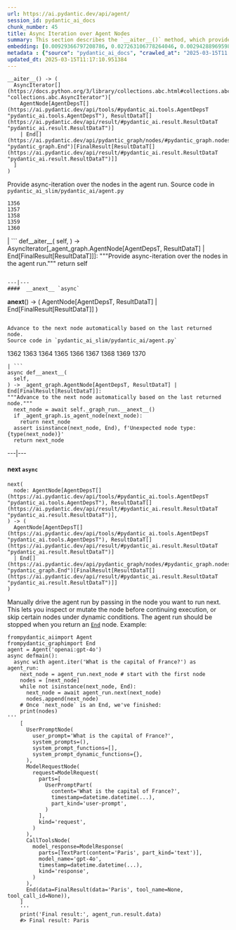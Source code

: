 ```yaml
---
url: https://ai.pydantic.dev/api/agent/
session_id: pydantic_ai_docs
chunk_number: 45
title: Async Iteration over Agent Nodes
summary: This section describes the `__aiter__()` method, which provides asynchronous iteration over nodes in the agent run. The method yields an AsyncIterator containing AgentNode instances or an End node representing the final result.
embedding: [0.00929366797208786, 0.027263106778264046, 0.0029428896959871054, -0.05321476235985756, -0.002236722270026803, 0.03432478383183479, 0.01830991357564926, 0.030239099636673927, 0.013253250159323215, 0.01351806242018938, 0.011002341285347939, -0.030163438990712166, -0.04017588496208191, -0.06769119203090668, -0.01656971499323845, -0.01837296411395073, -0.01303887739777565, -0.016796696931123734, 0.024816742166876793, 0.03931839391589165, 0.03752775490283966, -0.005457035265862942, 0.02176508866250515, 0.026102975010871887, -0.02978513389825821, 0.0005564221064560115, -0.014085518196225166, 0.06809471547603607, -0.016191409900784492, -0.019268283620476723, 0.031071368604898453, -0.009167566895484924, -0.024577150121331215, -0.009419769048690796, -0.007099505048245192, 0.005841644015163183, -0.0028152121230959892, 0.02562379091978073, -0.009829598478972912, 0.03498050943017006, 0.04516949504613876, -0.04754020273685455, 0.00164719857275486, 0.002200468210503459, 0.0014139111153781414, -0.0062987613491714, -0.004249614663422108, 0.0067842514254152775, 0.024652810767292976, 0.021046312525868416, -0.01854950562119484, 0.0067527261562645435, -0.01890258863568306, 0.02590121328830719, -0.03974713757634163, -0.00854966975748539, 0.025712061673402786, -0.004419851582497358, 0.022874781861901283, -0.05614031106233597, 0.0191169623285532, -0.003188787493854761, 0.0234296265989542, 0.043731942772865295, -0.038713108748197556, 0.039595816284418106, -0.022622577846050262, 0.028297139331698418, -0.030768724158406258, -0.005271035712212324, -0.003805107669904828, 0.027792733162641525, -0.06854867935180664, -0.03003733605146408, -0.042243946343660355, -0.015384362079203129, 0.06476563960313797, 0.008076789788901806, -0.0019214689964428544, -0.012219218537211418, 0.02437538653612137, -0.00019929921836592257, -0.003672701306641102, 0.002468433463945985, 0.009936784394085407, -0.06461431831121445, -0.053870487958192825, -0.0443120077252388, -0.03697291016578674, -0.054324451833963394, 0.0004713037342298776, 0.0039312089793384075, -0.014905177056789398, 0.05230683088302612, 0.04892731457948685, 0.07122202962636948, -0.001069496851414442, -0.0009000482386909425, 0.015787886455655098, 0.035005729645490646, 0.037502534687519073, -0.04438766837120056, -0.060377318412065506, 0.017641576007008553, 0.014766465872526169, 0.012761455029249191, -0.0021311123855412006, 0.044614650309085846, -0.013707214966416359, -0.027994494885206223, -0.09518128633499146, -0.036418065428733826, 0.010624037124216557, 0.002641822909936309, -0.04486685246229172, -0.04711145535111427, -0.0038177177775651217, 0.014123348519206047, 0.06239493936300278, -0.040301986038684845, -0.025485079735517502, 0.026657821610569954, -0.008650551550090313, 0.013845926150679588, 0.03003733605146408, -0.006446930579841137, -0.007294961716979742, -0.014829516410827637, -0.017780287191271782, 0.0008228111546486616, 0.01209942251443863, -0.009659362025558949, 0.015006057918071747, -0.026733482256531715, -0.03876354917883873, 0.013858536258339882, -0.03788083791732788, 0.0099493945017457, -0.04143689572811127, 0.049204740673303604, -0.004331580828875303, -0.053971368819475174, -0.014438602142035961, 0.012937996536493301, 0.008347908034920692, 0.07046542316675186, -0.04327797517180443, 0.030012115836143494, -0.048246368765830994, 0.03013821877539158, 0.03699813038110733, 0.014110738411545753, -0.017679406329989433, -0.0011349120177328587, -0.00973502267152071, 0.01805770955979824, -0.01738937385380268, 0.022673018276691437, -0.01805770955979824, -0.020932821556925774, -0.036241523921489716, 0.01809554174542427, -0.010996036231517792, -0.021260684356093407, -0.026708262041211128, -0.010699697770178318, -0.03359339386224747, 0.0010821070754900575, -0.04696013405919075, -0.015661785379052162, -0.010434885509312153, -0.061890531331300735, -0.024085354059934616, 0.01890258863568306, 0.06592577695846558, -0.016632765531539917, -0.061890531331300735, -0.012320100329816341, -0.019911399111151695, -0.007156250532716513, -0.0026954158674925566, -0.014123348519206047, -0.03742687404155731, 0.012673183344304562, -0.030642623081803322, 0.0021657904144376516, -1.4050939171283972e-05, 0.008297467604279518, -0.05066751316189766, 0.0036033454816788435, 0.03586321696639061, 0.055535025894641876, 0.03092004545032978, 0.001759113511070609, -0.020680617541074753, 0.014299890957772732, 0.06532049179077148, -0.021424615755677223, 0.032281938940286636, 0.01498083770275116, 0.016014868393540382, 0.004476597066968679, 0.028044935315847397, 0.009829598478972912, 0.012811895459890366, -0.049028195440769196, -0.039343614131212234, -0.004101445898413658, 0.02437538653612137, -0.034400444477796555, 0.021512886509299278, -0.035283152014017105, 0.023152204230427742, -0.004631071351468563, -0.009003634564578533, -0.045144274830818176, -0.04269791021943092, 0.035812776535749435, 0.03788083791732788, 0.01713716983795166, 0.0038019551429897547, 0.022458646446466446, 0.004687816835939884, 0.024022303521633148, 0.02498067356646061, 0.01590137742459774, 0.010699697770178318, -0.04017588496208191, 0.021815530955791473, 0.04746454209089279, 0.008467704057693481, 0.00032254355028271675, -0.026758702471852303, -0.030819164589047432, 0.01633012294769287, -0.05856145918369293, 0.013366741128265858, -0.012805590406060219, 0.024211455136537552, -0.02986079454421997, -0.025598570704460144, -0.010113326832652092, 0.026834363117814064, -0.023227864876389503, 0.002143722726032138, 0.017111949622631073, 0.001105751027353108, -0.01901608146727085, 0.039167072623968124, 0.03341685235500336, 0.034576985985040665, -0.011834610253572464, -0.010252038016915321, -0.040024563670158386, -0.0058920844458043575, -0.018045099452137947, -0.007011233828961849, 0.005293103400617838, -0.01819642260670662, -0.01150044146925211, 0.028070155531167984, 0.03487962856888771, -0.04875077307224274, -0.00865685660392046, 0.014602534472942352, 0.000687252264469862, 0.04476597160100937, -0.002709602238610387, -0.005062968470156193, -0.04325275495648384, -0.002421145560219884, 0.00224302732385695, 0.017162391915917397, -0.04221872612833977, -0.036165863275527954, 0.03732599318027496, 0.022811731323599815, 0.035106610506772995, -0.006383880041539669, -0.03689724951982498, -0.007559774909168482, 0.024034913629293442, 0.046480949968099594, 0.030642623081803322, 0.023580947890877724, -0.01656971499323845, -0.045497361570596695, -0.00733279250562191, 0.05346696451306343, 0.006683370564132929, 0.010712307877838612, 0.0077867573127150536, 0.03714945167303085, -0.021966852247714996, 0.01633012294769287, -0.03399691730737686, 0.00731387734413147, 0.005721847992390394, 0.01780550740659237, -0.03276112675666809, 0.025611180812120438, -0.024261895567178726, 0.005044053308665752, 0.000810201046988368, 0.022773901000618935, 0.01590137742459774, -0.001631435938179493, -0.0071310303173959255, 0.025926433503627777, 0.003005940467119217, -0.015750056132674217, 0.06678326427936554, -0.030239099636673927, 0.0022887391969561577, 0.02219383418560028, -0.023126984015107155, 0.05427401140332222, -0.05301300063729286, 0.04279879108071327, -0.035182271152734756, -0.022219054400920868, -0.02346745692193508, 0.011607627384364605, 0.04872555285692215, -0.015157380141317844, -0.022975662723183632, 0.029129406437277794, 0.0014738092431798577, 0.007767842151224613, 0.019760077819228172, -0.011223018169403076, -0.027464870363473892, 0.01872604712843895, 0.006544658914208412, -0.012755149975419044, -0.011796778999269009, -0.01943221502006054, -0.008259637281298637, 0.039343614131212234, 0.07465198636054993, -0.03508139029145241, 0.010195292532444, -0.01894041895866394, -0.01805770955979824, -0.024186234921216965, 0.05056663230061531, 0.012540777213871479, 0.03435000404715538, -0.041966523975133896, 0.008770347572863102, 0.02264779806137085, 0.002071214374154806, 0.04711145535111427, 0.06521961092948914, -0.01762896589934826, -0.01153827179223299, -0.021121973171830177, 0.013013657182455063, -0.04133601486682892, -0.0019009775714948773, -0.08302511274814606, -0.019268283620476723, 0.009886343963444233, -0.0027411277405917645, -0.05084405466914177, -0.007856112904846668, -0.002801025751978159, 0.020050112158060074, 0.021285904571413994, 0.06405947357416153, 0.08201630413532257, 0.022534307092428207, -0.006115914322435856, -0.01604008860886097, -0.020768888294696808, 0.01841079443693161, -0.03260980546474457, -0.01480429619550705, 0.03311420977115631, 0.06143656745553017, -0.01717500202357769, 0.03611541911959648, 0.0062861512415111065, -0.005491713061928749, 0.030012115836143494, 0.018839538097381592, -0.03092004545032978, 0.009407158941030502, -0.017578525468707085, 0.037578195333480835, 0.02890242449939251, -0.06521961092948914, -0.003307007486000657, 0.0003936725843232125, -0.02812059596180916, 0.010731223039329052, 0.012937996536493301, 0.0152456508949399, 0.035459693521261215, 0.012257048860192299, 0.008347908034920692, 0.003119431668892503, -0.02250908687710762, 0.00344571890309453, 0.0028735341038554907, -0.021916411817073822, 0.052205950021743774, 0.013379351235926151, 0.012805590406060219, 0.015813106670975685, 0.035005729645490646, -0.004142428748309612, 0.016304902732372284, -0.03445088490843773, -0.013669384643435478, -0.0031367705669254065, -0.003861853154376149, -0.01929350383579731, 0.00011349119449732825, 0.042773570865392685, -0.03513183072209358, -0.06870000809431076, 0.013127148151397705, 0.004432461690157652, -0.02819625660777092, 0.03886443004012108, 0.023732271045446396, -0.006519438698887825, 0.008864923380315304, -0.010428580455482006, 0.0409829318523407, 0.06905309110879898, 0.012673183344304562, -0.025875993072986603, -0.013240640051662922, -0.0104411905631423, 0.026657821610569954, -0.005312018562108278, -0.009167566895484924, -0.02370705083012581, 0.020516686141490936, -0.06532049179077148, 0.019810518249869347, 0.04484163224697113, -0.018826927989721298, -0.0015281904488801956, -0.036872029304504395, -0.020377974957227707, 0.003697921521961689, -0.016241852194070816, -0.02466542087495327, 0.0032754819840192795, -0.016935408115386963, -0.00374520942568779, -0.038637448102235794, -0.021386785432696342, 0.10683304816484451, -0.0019498418550938368, 0.07550947368144989, 0.006175812799483538, 0.03296288847923279, -0.017792897298932076, -0.026935243979096413, 0.008789262734353542, -0.00553900096565485, 0.0382339246571064, 0.014085518196225166, 0.0044135465286672115, -0.010296173393726349, 0.03540925309062004, 0.04953260347247124, -0.017755066975951195, -0.010277258232235909, -0.004508122336119413, -0.03437522426247597, 0.014816906303167343, 0.010365528985857964, 0.027691852301359177, -0.03147489205002785, -0.02933117002248764, -0.03820870444178581, -0.02862500213086605, 0.012484031729400158, 0.002041265368461609, -0.013530672527849674, 0.016872357577085495, 0.004858053755015135, -0.022206444293260574, -0.023089153692126274, 0.009646751917898655, 0.03788083791732788, 0.03954537585377693, 0.024224065244197845, -0.01361894328147173, 0.050793614238500595, -0.019091742113232613, -0.029986895620822906, -0.008631636388599873, -0.039343614131212234, -0.009299973025918007, -0.017011068761348724, -0.018990859389305115, -0.011922881007194519, 0.029028525575995445, -0.025131994858384132, -0.06728766858577728, 0.03303854912519455, 0.045951325446367264, 0.022660408169031143, 0.08161278069019318, -0.047868065536022186, 0.004375716205686331, 0.0029775677248835564, -0.012509251944720745, -0.02456454001367092, 0.005728153046220541, -0.01003766618669033, 0.023164814338088036, -0.006194727960973978, -0.006156897637993097, -0.010800578631460667, -0.02668304182589054, -0.019558316096663475, -0.00507873110473156, 0.026834363117814064, -0.011948101222515106, 0.025951653718948364, -0.03336641192436218, -0.019243063405156136, -0.0007439978653565049, 0.03566145524382591, -0.00599927082657814, 0.0026292128022760153, 0.048069827258586884, -0.02409796416759491, 0.023013493046164513, 0.02148766629397869, 0.015623955056071281, -0.05654383823275566, -0.029759913682937622, -0.022622577846050262, 0.05487930029630661, -0.040831610560417175, 0.008366823196411133, -0.027010904625058174, -0.01586354710161686, 0.004813918378204107, -0.009646751917898655, 0.020327534526586533, -0.008921668864786625, 0.02027709409594536, 0.002209925791248679, 0.02723788656294346, -0.030087776482105255, 0.027641411870718002, -0.0007034089649096131, -0.016418393701314926, 0.0002762407239060849, 0.034400444477796555, -0.005507475696504116, 0.0025157216005027294, 0.0108321039006114, 0.02706134505569935, -0.02258474752306938, 0.004842291120439768, 0.03301332890987396, 0.03324031084775925, -0.02968425303697586, -0.02515721507370472, 0.0010072343284264207, 0.014211620204150677, 0.013833316043019295, 0.018927808851003647, -0.03498050943017006, 0.02615341544151306, -0.006434320472180843, 0.00554845854640007, 0.004426156636327505, -0.037477314472198486, 0.015132159925997257, -0.016380563378334045, -0.04105859249830246, 0.02007533237338066, 0.018259473145008087, 0.009804378263652325, -0.0011916576186195016, -0.020050112158060074, -0.005185917019844055, -0.00522059528157115, -0.022219054400920868, -0.030112996697425842, -0.00031111561111174524, 0.0018694521859288216, -0.01880170777440071, -0.034576985985040665, -0.013152368366718292, -0.012799285352230072, 0.004022632259875536, -0.01886475831270218, 0.006626625079661608, 0.04085683077573776, -0.008474009111523628, 0.0007853748393245041, 0.033442072570323944, -0.0026591618079692125, -0.013808095827698708, 0.014451212249696255, -0.004810765851289034, -0.031147029250860214, -0.0038996837101876736, -0.0021121972240507603, -0.002175247995182872, -0.009148651733994484, -0.027439650148153305, -0.018637776374816895, 0.023580947890877724, -0.02996167540550232, 0.053416524082422256, 0.05508106201887131, -0.037502534687519073, 0.024034913629293442, 0.027893614023923874, 0.019104352220892906, 0.014602534472942352, 0.0034047358203679323, -0.018473844975233078, -0.04027676582336426, 0.0011317594908177853, -0.008171366527676582, 0.010851019062101841, -0.0372503325343132, 0.013972027227282524, 0.012698403559625149, 0.011916575953364372, -0.044614650309085846, -0.023404406383633614, -0.011595017276704311, -0.037931278347969055, -0.022799121215939522, -0.008278552442789078, 0.01798204891383648, 0.022345155477523804, -0.03861222788691521, -6.915869744261727e-05, -0.0191169623285532, 0.008165061473846436, 0.0007770994561724365, -0.008127231150865555, 0.014337721280753613, -0.02837279997766018, -0.060125112533569336, -0.012465116567909718, 0.003385820658877492, 0.011374340392649174, 0.00825333222746849, -0.00902885477989912, 0.0028940255288034678, -0.01046010572463274, -0.007956993766129017, 0.01136173028498888, -0.02511938475072384, -0.012168778106570244, -0.004363106098026037, 0.015333921648561954, -0.04844813048839569, -0.0026701956521719694, 0.030768724158406258, 0.01872604712843895, 0.033517733216285706, 0.012502946890890598, -0.01841079443693161, 0.0009229041170328856, 0.012988436967134476, 0.018612556159496307, 0.0050125280395150185, -0.018360354006290436, 0.013669384643435478, -0.02190380170941353, -0.019180012866854668, 0.03851134702563286, 0.004533343017101288, 0.003723141737282276, -0.05417313054203987, 0.07747665792703629, 0.05866234004497528, -0.020693227648735046, -0.013606333173811436, -0.0031147028785198927, 0.016695816069841385, 0.028675442561507225, -0.010718612931668758, -0.0044135465286672115, -0.011374340392649174, 0.025447247549891472, 0.030415641143918037, 0.02066800743341446, 0.017074119299650192, 0.021954242140054703, -0.01784333772957325, -0.0645134374499321, -0.0034551764838397503, -0.026481280103325844, 0.0009441837319172919, 0.022572137415409088, -0.02915462665259838, -0.025737281888723373, -0.00014531207852996886, -5.4134907259140164e-05, 0.022219054400920868, -0.03788083791732788, -0.01890258863568306, 0.008820788003504276, -0.04469031095504761, 0.021538106724619865, -0.04484163224697113, -0.013795485720038414, -0.002912940690293908, 0.011651762761175632, -0.008335297927260399, -0.04965870454907417, -0.009760242886841297, 0.013934196904301643, 0.0037578195333480835, 0.009363023564219475, -0.008076789788901806, -0.029810354113578796, -0.0054633403196930885, 0.03762863576412201, 0.007906553335487843, 0.010611427016556263, -0.008278552442789078, -0.027944054454565048, -0.006046558730304241, -0.027162225916981697, -0.029381610453128815, -0.012112032622098923, -0.06870000809431076, 0.013530672527849674, -0.03283678740262985, -0.007446283474564552, -0.004047852475196123, -0.026657821610569954, -0.009104516357183456, -0.003113126615062356, -0.01957092620432377, -0.010586206801235676, 0.01238315086811781, 0.05346696451306343, -0.030819164589047432, -0.0010986578417941928, -0.040377646684646606, 0.008707297034561634, 0.0067842514254152775, -0.012679488398134708, 0.05876322090625763, 0.01211833767592907, 0.019760077819228172, -0.025447247549891472, -0.02176508866250515, -0.012963216751813889, -0.031121809035539627, -0.00925583764910698, 0.0012184540973976254, 0.02356833778321743, 0.0015628683613613248, 0.026380397379398346, -0.002157909097149968, 0.007566079962998629, -0.03911663219332695, 0.02042841538786888, -0.011494136415421963, 0.017515474930405617, 0.017364153638482094, 0.022874781861901283, 0.02854934148490429, -0.023202644661068916, 0.0067842514254152775, -0.02260996773838997, 0.02950771152973175, 0.004728799685835838, -0.008486619219183922, 0.004672054201364517, -0.018776487559080124, 0.022836951538920403, 0.03851134702563286, -0.019558316096663475, 0.01925567351281643, -0.003256566822528839, -0.026556940749287605, -0.015699615702033043, -0.08383216708898544, -0.036342404782772064, 0.020365364849567413, 0.012963216751813889, 0.021638987585902214, 0.005126019008457661, -0.0027474327944219112, -0.08211718499660492, -0.007944383658468723, -0.00641225278377533, -0.014854736626148224, 0.023126984015107155, -0.02260996773838997, 0.008202891796827316, 0.022004682570695877, 0.006456388160586357, 0.0024179930333048105, 0.022572137415409088, 0.0037578195333480835, -0.045144274830818176, -0.04776718467473984, 0.030995706096291542, -0.010605121962726116, -0.0017874863697215915, -0.017011068761348724, 0.026556940749287605, -0.03868788853287697, -0.029129406437277794, 0.004876968916505575, -0.054324451833963394, 0.008726212196052074, -0.019558316096663475, 0.0016755714314058423, -0.0027253651060163975, -0.0008377857157029212, 0.027086565271019936, 0.028700662776827812, -0.03288722783327103, -0.0341230183839798, -0.011613932438194752, 0.005639881826937199, -0.009054075926542282, 0.01742720417678356, 0.025926433503627777, 0.05162588506937027, 0.018385574221611023, 0.0013004199136048555, -0.030642623081803322, -0.017074119299650192, 0.02590121328830719, 0.007055369205772877, 0.025926433503627777, 0.009640446864068508, -0.03177753463387489, -0.00508818868547678, 0.009552176110446453, 0.01129237376153469, 0.02205512300133705, 0.012149862945079803, -0.016304902732372284, -0.007755231577903032, 0.04342929646372795, 0.03197929635643959, -0.02582555264234543, 0.0029460422229021788, 0.01546002272516489, 0.025207655504345894, 0.03614064306020737, 0.0345013253390789, -0.010428580455482006, -0.03268546611070633, -0.01037183403968811, 2.2153933969093487e-05, 0.007112115155905485, 0.006569879129528999, -0.006834692321717739, -0.02250908687710762, -0.0170615091919899, 0.008789262734353542, 0.01194179616868496, 0.004766630474478006, 0.029835574328899384, -0.004864358808845282, -0.00018196027667727321, 0.004744562320411205, 0.009419769048690796, -0.053063441067934036, 0.018436014652252197, -0.024728471413254738, 0.0168597474694252, 0.0170615091919899, -0.02162637747824192, -0.03513183072209358, -0.017326323315501213, -0.021185023710131645, -0.002487348625436425, 0.016758866608142853, 0.017263272777199745, 0.0017323170322924852, -0.004006869625300169, 0.013972027227282524, -0.054324451833963394, -0.02819625660777092, 0.012408371083438396, 0.03697291016578674, 0.021929021924734116, 0.0034268037416040897, 0.041184693574905396, 0.02703612484037876, -0.010762748308479786, 0.028322359547019005, -0.05336608365178108, 0.02293783240020275, -0.029406830668449402, -0.014854736626148224, -0.012868640944361687, 0.003174600889906287, 0.03003733605146408, 0.025951653718948364, -0.050717953592538834, -0.018738657236099243, -0.01303887739777565, 0.031676653772592545, 0.038183484226465225, -0.04133601486682892, -0.04166387766599655, 0.0011530390474945307, -0.013455011881887913, 0.018209032714366913, 0.010819493792951107, 0.004508122336119413, -0.005759678315371275, 0.012937996536493301, -0.02201729267835617, -0.027944054454565048, -0.03997412323951721, 0.020478855818510056, 0.02117241360247135, 0.021651597693562508, -0.03427433967590332, 0.00015575485303997993, -0.010296173393726349, -0.019520485773682594, 0.03200451657176018, -0.03384559601545334, -0.009337803348898888, 0.002280857879668474, -0.002892449265345931, -0.03674592822790146, 0.008436178788542747, -0.02812059596180916, -0.049381282180547714, -0.0015794191276654601, -0.008045264519751072, -0.021071532741189003, -0.01554829441010952, 0.023341355845332146, 0.006125371903181076, 0.008927973918616772, 0.011090612038969994, 0.05755264684557915, -0.009463904425501823, 0.03571189567446709, -0.021462446078658104, -0.01682191714644432, -0.018814317882061005, 0.0027474327944219112, 0.012030066922307014, 0.059418946504592896, -0.00854966975748539, -0.013555892743170261, -0.012414676137268543, -0.010088106617331505, -0.0027884156443178654, 0.0014217925490811467, -0.01406029798090458, -0.016771476715803146, -0.00523005286231637, 0.029356390237808228, 0.021651597693562508, 0.003704226575791836, 0.06284890323877335, 0.04300055280327797, 0.05225639045238495, 0.0049116467125713825, -0.026405617594718933, 0.047439321875572205, -0.005283645819872618, 0.022269494831562042, 0.0014288857346400619, 0.02562379091978073, 0.027010904625058174, -0.01656971499323845, 0.002022349974140525, 0.03306376934051514, 0.010081801563501358, 0.02325308509171009, 0.026708262041211128, 0.021714648231863976, -0.01868821680545807, 0.03593887761235237, -0.020932821556925774, 0.008839703164994717, 0.01081318873912096, 0.00627984618768096, -0.0018631471320986748, -0.029457271099090576, -0.007446283474564552, 0.03364383429288864, -0.010560986585915089, -0.026229076087474823, 0.02240820601582527, 0.03311420977115631, 0.0028483138885349035, -0.007906553335487843, -0.010996036231517792, 0.008732517249882221, 0.00791285838931799, -0.0059614405035972595, -0.023379186168313026, -0.003943819086998701, 0.008631636388599873, 0.001779605052433908, -0.025258095934987068, 0.010296173393726349, -0.011784168891608715, 0.017792897298932076, -0.03455176576972008, -0.011122137308120728, 0.01093929074704647, 0.003220312763005495, 0.0021815530490130186, 0.009419769048690796, 0.04812026768922806, -0.0023171119391918182, 0.004861206281930208, -0.008436178788542747, 0.0009110820828936994, 0.031323570758104324, -0.018990859389305115, -0.016166189685463905, 0.030793944373726845, -0.01978529803454876, 0.00142021628562361, 0.0014982414431869984, 0.017086729407310486, -0.006979708559811115, -0.020377974957227707, 0.028322359547019005, -0.025081554427742958, -0.026531720533967018, 0.03243326395750046, 0.026102975010871887, 0.019734857603907585, 0.06138612702488899, -0.01167698297649622, 1.3275120181788225e-05, -0.04113425314426422, -0.01013854704797268, 0.03515705093741417, -0.01039074920117855, -0.008328992873430252, 0.0011711660772562027, 0.019533095881342888, 0.023719660937786102, -0.008902753703296185, 0.0207814984023571, 0.004010022152215242, 0.02723788656294346, -0.021462446078658104, -0.006576184183359146, -0.012351625598967075, 0.0033164650667458773, -0.033442072570323944, 0.028322359547019005, 0.04398414492607117, 0.050894495099782944, -0.0034173461608588696, -0.01696062833070755, 0.018398184329271317, 0.030062556266784668, -0.011349119246006012, -0.018007269129157066, 0.005791203584522009, -0.006405947729945183, -0.028473680838942528, -0.03324031084775925, 0.011279763653874397, 0.006494218483567238, -0.011973321437835693, -0.0018915199907496572, -0.010151157155632973, -0.013871146366000175, -0.016128359362483025, -0.031928855925798416, -0.014716025441884995, 0.008997329510748386, 0.03144967183470726, -0.003537142416462302, -0.027414429932832718, 0.024299725890159607, 0.05276079475879669, 0.022635187953710556, 0.03046608157455921, 0.006859912537038326, -0.018574725836515427, -0.06133568659424782, -0.004400936421006918, 0.0023171119391918182, -0.015989648178219795, 0.016733646392822266, 0.009552176110446453, -0.019230453297495842, 0.006771641317754984, -0.07182731479406357, 0.01890258863568306, -0.0029870253056287766, -0.028473680838942528, -0.005671407096087933, 0.0030831776093691587, 0.0020475704222917557, 0.0347030870616436, 0.02721266634762287, -0.022660408169031143, 0.006216795649379492, -0.04569912329316139, 0.01851167529821396, -0.011645457707345486, 0.001140428939834237, -0.00856858491897583, 0.020794108510017395, -0.02307654358446598, -0.017692016437649727, -0.03886443004012108, 0.0017291645053774118, 0.020857160910964012, -0.014199010096490383, 0.016557104885578156, 0.019848348572850227, -0.006122219376266003, 0.014741245657205582, -0.027414429932832718, 0.0007570020388811827, -0.01621663197875023, -0.005551611073315144, -0.03424911946058273, -0.027994494885206223, -0.017414594069123268, -0.008303772658109665, 0.008499229326844215, 0.0013989366125315428, 0.03218105807900429, -0.005103951320052147, 0.008600111119449139, 0.031575772911310196, 0.022597357630729675, 0.032912448048591614, 0.08201630413532257, -0.012452506460249424, -0.021071532741189003, 0.02049146592617035, -0.011595017276704311, -0.005475950427353382, 0.010970816016197205, -0.005743915680795908, 0.016166189685463905, -0.03394647687673569, -0.029129406437277794, 0.029558151960372925, 0.008524449542164803, 0.00613798201084137, 0.031954076141119, -0.00041337593575008214, 0.010844714008271694, -0.010125936940312386, 0.0006474514957517385, 0.002528331708163023, 0.030970485880970955, 0.08670727163553238, -0.039167072623968124, -0.019873568788170815, 0.03248370438814163, -0.011267153546214104, 0.013896366581320763, -0.008499229326844215, 0.015270871110260487, 0.032105397433042526, 0.006078083999454975, -0.042420487850904465, -0.007742621470242739, 0.008562279865145683, -0.03735121339559555, 0.015056498348712921, 0.02668304182589054, -0.036468505859375, -0.0037641245871782303, 0.035384032875299454, 0.01664537563920021, 0.01957092620432377, -0.020592346787452698, -0.02282434143126011, 0.02854934148490429, 0.016771476715803146, 0.004382021259516478, -0.005003070458769798, 0.017023678869009018, -0.007956993766129017, -0.007704791147261858, 0.010542071424424648, 0.029810354113578796, -0.005570526234805584, -0.009798073209822178, -0.055635906755924225, 0.012339015491306782, 0.051146700978279114, 0.023379186168313026, 0.018536895513534546, -1.3299749298312236e-05, -0.003631718223914504, -0.019142182543873787, 0.01643100380897522, -0.009394548833370209, -0.06133568659424782, 0.020264483988285065, 0.0009891072986647487, -0.02225688472390175, 0.058107491582632065, -0.016771476715803146, -0.023202644661068916, 0.015346531756222248, -0.012666878290474415, 0.011405865661799908, 0.011771558783948421, 0.01105908676981926, -0.03205495700240135, -0.004246462136507034, 0.024324946105480194, 0.020541906356811523, -0.032635025680065155, -0.02035275474190712, -0.004110903479158878, -0.010119631886482239, -0.016519274562597275, 0.03513183072209358, 0.02243342623114586, -0.025598570704460144, 0.038360025733709335, 0.010277258232235909, 0.01593920774757862, 0.0191169623285532, 0.006601404398679733, 0.005554763600230217, -0.008902753703296185, -0.01936916448175907, -0.005579983815550804, -0.06789295375347137, 0.014312501065433025, 0.005390831734985113, 0.016771476715803146, -0.027717072516679764, 0.003165143309161067, 0.023013493046164513, 0.022004682570695877, -0.0001765418564900756, 0.008524449542164803, 0.004038394894450903, 0.03288722783327103, -0.020983261987566948, -0.0022241121623665094, 0.020188823342323303, -0.017111949622631073, -0.007156250532716513, -0.005576831288635731, -0.019306113943457603, 0.0014210044173523784, -0.03134879097342491, 0.001836350653320551, -0.010687087662518024, -0.004259072244167328, 0.0012822928838431835, -0.021966852247714996, 0.00973502267152071, 0.0029066356364637613, 0.03601453825831413, -0.019180012866854668, -0.008190281689167023, -0.0054475776851177216, -0.009791768155992031, -0.009438684210181236, 0.009438684210181236, 0.005554763600230217, 0.005434967111796141, 0.019381774589419365, -0.003026431892067194, -0.006708590779453516, 0.018612556159496307, -0.011771558783948421, -0.03982279822230339, 0.0329376682639122, 0.0029066356364637613, -0.01127345860004425, 0.0065635740756988525, 0.004032089840620756, 0.03838524594902992, -0.0035056169144809246, 0.047010574489831924, 0.0034803966991603374, 0.002271400298923254, -0.03445088490843773, 0.012704708613455296, 0.0013713520020246506, 0.019949231296777725, -0.052559033036231995, 0.006765336263924837, -0.028221476823091507, -0.021399395540356636, -0.021500276401638985, 0.015094329603016376, -0.01897824928164482, -0.0024432132486253977, -0.0055988989770412445, -0.004750867839902639, 0.02117241360247135, -0.00586686423048377, 0.02854934148490429, 0.011910270899534225, 0.009262142702937126, 0.02331613563001156, 0.0019451130647212267, 0.0015833597863093019, 0.00925583764910698, 0.034223899245262146, -0.0008196586277335882, -0.0010371834505349398, -0.0168597474694252, -0.012515556998550892, 0.016910187900066376, -0.019848348572850227, 0.002656009281054139, 0.003934361506253481, 0.007175165694206953, -0.008524449542164803, 0.01422423031181097, -0.011191492900252342, -0.021865971386432648, -0.016380563378334045, -0.018789097666740417, 0.004221241921186447, -0.018675606697797775, 0.005636729300022125, 0.019558316096663475, 0.011683288030326366, 0.03578755632042885, -0.0033322277013212442, -0.024816742166876793, 0.015169990248978138, 0.05081883445382118, 0.01440077181905508, -0.00041810472612269223, -0.05003700777888298, 0.014211620204150677, 0.011141052469611168, 0.019797908142209053, 0.0014801144134253263, 0.01696062833070755, -0.012112032622098923, -0.0059772031381726265, -0.0012909623328596354, 0.008486619219183922, -0.0036600911989808083, -0.009678277187049389, 0.032206278294324875, 0.0003367299505043775, 0.015926597639918327, 0.00899102445691824, -0.0029208220075815916, -0.004385173786431551, -0.00224302732385695, 0.01090146042406559, -0.016494054347276688, -0.029179846867918968, -0.0029602288268506527, -0.00835421308875084, 0.008682076819241047, 0.027717072516679764, -0.025522910058498383, -0.008158756420016289, 0.01682191714644432, -0.007692181039601564, -0.004470292013138533, -0.021575937047600746, 0.025598570704460144, -0.04052896797657013, -0.0012034795945510268, -0.03788083791732788, 0.022635187953710556, -0.007811977528035641, -0.0012468269560486078, 0.05780484899878502, -0.012490336783230305, 0.020050112158060074, 0.011191492900252342, 0.0009189634583890438, 0.02427450567483902, 0.0010363953188061714, -0.023870982229709625, -0.00039327851845882833, 0.03639284521341324, 0.039343614131212234, -0.022975662723183632, -0.01607791893184185, 0.012748844921588898, 0.023089153692126274, 5.773076554760337e-05, -0.04827158898115158, -0.02003750205039978, 0.028574561700224876, 0.010081801563501358, 0.0007570020388811827, -0.010989731177687645, 0.003467786591500044, 0.01805770955979824, -0.0003859882999677211, -0.016935408115386963, -0.0021673666778951883, -0.03084438480436802, -0.0017007916467264295, 0.024614980444312096, 0.025535520166158676, -0.008404653519392014, -0.006714895833283663, 0.008846008218824863, 0.017931608483195305, -0.016973238438367844, -0.0337194949388504, 0.019482655450701714, -0.029633812606334686, -0.020516686141490936, 0.01858733594417572, 0.004189716652035713, -0.018221642822027206, -0.02617863565683365, -0.009564786218106747, -0.015031278133392334, 0.016834527254104614, 0.020302314311265945, -0.017591135576367378, 0.02184075117111206, -0.004545953124761581, 0.01947004534304142, -0.042849231511354446, 0.0024905013851821423, -0.02353050746023655, 0.014148569665849209, -0.02523287571966648, -0.024602370336651802, -0.026203855872154236, -0.0331394299864769, 0.005835338961333036, 0.02455192804336548, -0.0004606639267876744, 0.014047687873244286, 0.016418393701314926, -0.006292456295341253, 0.013581112958490849, -0.04375716298818588, 0.0011396408081054688, 0.01844862475991249, 0.012856030836701393, 0.019381774589419365, -0.02474108152091503, 0.019520485773682594, 0.02632995694875717, -0.018536895513534546, -0.0034646340645849705, -0.0443120077252388, -0.0028577714692801237, 0.014526872895658016, 0.010718612931668758, -0.004091988317668438, -0.004804460797458887, 0.017679406329989433, -0.021298514679074287, -0.028498901054263115, 0.015056498348712921, 0.030793944373726845, 0.0019498418550938368, 0.009728717617690563, 0.03205495700240135, 0.030642623081803322, 0.019104352220892906, 0.03213061764836311, 0.016380563378334045, 0.02452670782804489, 0.006122219376266003, 0.02943205088376999, 0.009495429694652557, -0.02986079454421997, -0.007206690963357687, 0.008240722119808197, -0.01307670772075653, -0.014438602142035961, 0.00902885477989912, -0.012673183344304562, -0.01576266624033451, -0.022849561646580696, 0.013228029944002628, -0.006226253230124712, 0.033618614077568054, 0.0168597474694252, 0.012004846706986427, 0.020983261987566948, -0.008927973918616772, 0.01484212651848793, 0.02190380170941353, -0.01344240177422762, 0.04252136871218681, -0.02837279997766018, 0.0002403806574875489, 0.03182797506451607, -0.014173789881169796, -0.02756575122475624, 0.0019971297588199377, 0.011405865661799908, 0.02109675295650959, 0.003688463941216469, -0.011790473945438862, -0.01625446230173111, -0.014779075980186462, 0.042243946343660355, -0.008776652626693249, -0.015510463155806065, -0.012685793451964855, -0.03967147693037987, -0.00041810472612269223, 0.00014944978465791792, -0.02766663208603859, -0.005498018115758896, -0.036418065428733826, 0.010996036231517792, -0.016973238438367844, 0.01129237376153469, 0.005617814138531685, -0.007723706308752298, -0.019482655450701714, -0.009192787110805511]
metadata : {"source": "pydantic_ai_docs", "crawled_at": "2025-03-15T11:17:10.951384", "url_path": "/api/agent/", "chunk_size": 4644}
updated_dt: 2025-03-15T11:17:10.951384
---
```

```
__aiter__() -> (
  AsyncIterator[](https://docs.python.org/3/library/collections.abc.html#collections.abc.AsyncIterator "collections.abc.AsyncIterator")[
    AgentNode[AgentDepsT[](https://ai.pydantic.dev/api/tools/#pydantic_ai.tools.AgentDepsT "pydantic_ai.tools.AgentDepsT"), ResultDataT[](https://ai.pydantic.dev/api/result/#pydantic_ai.result.ResultDataT "pydantic_ai.result.ResultDataT")]
    | End[](https://ai.pydantic.dev/api/pydantic_graph/nodes/#pydantic_graph.nodes.End "pydantic_graph.End")[FinalResult[ResultDataT[](https://ai.pydantic.dev/api/result/#pydantic_ai.result.ResultDataT "pydantic_ai.result.ResultDataT")]]
  ]
)

```

Provide async-iteration over the nodes in the agent run.
Source code in `pydantic_ai_slim/pydantic_ai/agent.py`
```
1356
1357
1358
1359
1360
```
| ```
def__aiter__(
  self,
) -> AsyncIterator[_agent_graph.AgentNode[AgentDepsT, ResultDataT] | End[FinalResult[ResultDataT]]]:
"""Provide async-iteration over the nodes in the agent run."""
  return self

```
  
---|---  
####  __anext__ `async`
```
__anext__() -> (
  AgentNode[AgentDepsT[](https://ai.pydantic.dev/api/tools/#pydantic_ai.tools.AgentDepsT "pydantic_ai.tools.AgentDepsT"), ResultDataT[](https://ai.pydantic.dev/api/result/#pydantic_ai.result.ResultDataT "pydantic_ai.result.ResultDataT")]
  | End[](https://ai.pydantic.dev/api/pydantic_graph/nodes/#pydantic_graph.nodes.End "pydantic_graph.End")[FinalResult[ResultDataT[](https://ai.pydantic.dev/api/result/#pydantic_ai.result.ResultDataT "pydantic_ai.result.ResultDataT")]]
)

```

Advance to the next node automatically based on the last returned node.
Source code in `pydantic_ai_slim/pydantic_ai/agent.py`
```
1362
1363
1364
1365
1366
1367
1368
1369
1370
```
| ```
async def__anext__(
  self,
) -> _agent_graph.AgentNode[AgentDepsT, ResultDataT] | End[FinalResult[ResultDataT]]:
"""Advance to the next node automatically based on the last returned node."""
  next_node = await self._graph_run.__anext__()
  if _agent_graph.is_agent_node(next_node):
    return next_node
  assert isinstance(next_node, End), f'Unexpected node type: {type(next_node)}'
  return next_node

```
  
---|---  
####  next `async`
```
next(
  node: AgentNode[AgentDepsT[](https://ai.pydantic.dev/api/tools/#pydantic_ai.tools.AgentDepsT "pydantic_ai.tools.AgentDepsT"), ResultDataT[](https://ai.pydantic.dev/api/result/#pydantic_ai.result.ResultDataT "pydantic_ai.result.ResultDataT")],
) -> (
  AgentNode[AgentDepsT[](https://ai.pydantic.dev/api/tools/#pydantic_ai.tools.AgentDepsT "pydantic_ai.tools.AgentDepsT"), ResultDataT[](https://ai.pydantic.dev/api/result/#pydantic_ai.result.ResultDataT "pydantic_ai.result.ResultDataT")]
  | End[](https://ai.pydantic.dev/api/pydantic_graph/nodes/#pydantic_graph.nodes.End "pydantic_graph.End")[FinalResult[ResultDataT[](https://ai.pydantic.dev/api/result/#pydantic_ai.result.ResultDataT "pydantic_ai.result.ResultDataT")]]
)

```

Manually drive the agent run by passing in the node you want to run next.
This lets you inspect or mutate the node before continuing execution, or skip certain nodes under dynamic conditions. The agent run should be stopped when you return an [`End`](https://ai.pydantic.dev/api/pydantic_graph/nodes/#pydantic_graph.nodes.End) node.
Example: 
```
frompydantic_aiimport Agent
frompydantic_graphimport End
agent = Agent('openai:gpt-4o')
async defmain():
  async with agent.iter('What is the capital of France?') as agent_run:
    next_node = agent_run.next_node # start with the first node
    nodes = [next_node]
    while not isinstance(next_node, End):
      next_node = await agent_run.next(next_node)
      nodes.append(next_node)
    # Once `next_node` is an End, we've finished:
    print(nodes)
'''
    [
      UserPromptNode(
        user_prompt='What is the capital of France?',
        system_prompts=(),
        system_prompt_functions=[],
        system_prompt_dynamic_functions={},
      ),
      ModelRequestNode(
        request=ModelRequest(
          parts=[
            UserPromptPart(
              content='What is the capital of France?',
              timestamp=datetime.datetime(...),
              part_kind='user-prompt',
            )
          ],
          kind='request',
        )
      ),
      CallToolsNode(
        model_response=ModelResponse(
          parts=[TextPart(content='Paris', part_kind='text')],
          model_name='gpt-4o',
          timestamp=datetime.datetime(...),
          kind='response',
        )
      ),
      End(data=FinalResult(data='Paris', tool_name=None, tool_call_id=None)),
    ]
    '''
    print('Final result:', agent_run.result.data)
    #> Final result: Paris